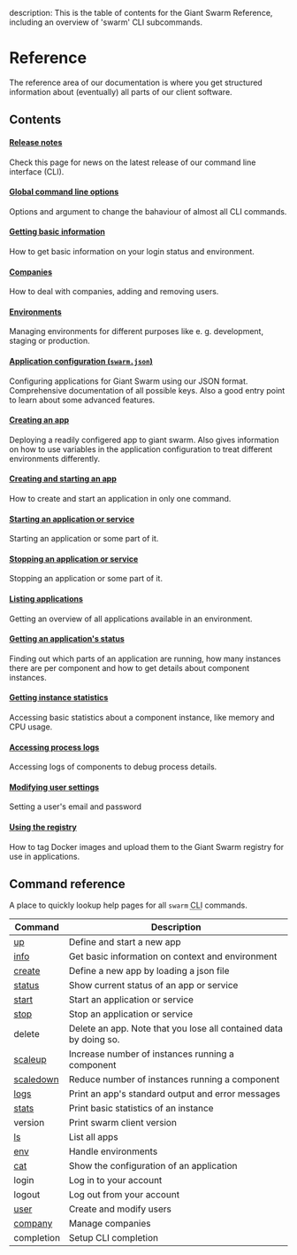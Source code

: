 description: This is the table of contents for the Giant Swarm Reference, including an overview of 'swarm' CLI subcommands.

# Reference

The reference area of our documentation is where you get structured information about (eventually) all parts of our client software.

## Contents

#### [Release notes](release-notes/)

Check this page for news on the latest release of our command line interface (CLI).

#### [Global command line options](global-options/)

Options and argument to change the bahaviour of almost all CLI commands.

#### [Getting basic information](info/)

How to get basic information on your login status and environment.

#### [Companies](companies/)

How to deal with companies, adding and removing users.

#### [Environments](env/)

Managing environments for different purposes like e. g. development, staging or production.

#### [Application configuration (`swarm.json`)](swarm-json/)

Configuring applications for Giant Swarm using our JSON format. Comprehensive documentation of all possible keys. Also a good entry point to learn about some advanced features.

#### [Creating an app](create/)

Deploying a readily configered app to giant swarm. Also gives information on how to use variables in the application configuration to treat different environments differently.

#### [Creating and starting an app](up/)

How to create and start an application in only one command.

#### [Starting an application or service](start/)

Starting an application or some part of it.

#### [Stopping an application or service](stop/)

Stopping an application or some part of it.

#### [Listing applications](ls/)

Getting an overview of all applications available in an environment.

#### [Getting an application's status](status/)

Finding out which parts of an application are running, how many instances there are per component and how to get details about component instances.

#### [Getting instance statistics](stats/)

Accessing basic statistics about a component instance, like memory and CPU usage.

#### [Accessing process logs](logs/)

Accessing logs of components to debug process details.

#### [Modifying user settings](user/)

Setting a user's email and password

#### [Using the registry](registry/)

How to tag Docker images and upload them to the Giant Swarm registry for use in applications.



## Command reference

A place to quickly lookup help pages for all `swarm` <abbr title="command line interface">CLI</abbr> commands.

Command                 | Description
----------------------- | -------------------------------
[up](up/)               | Define and start a new app
[info](info/)           | Get basic information on context and environment
[create](create/)       | Define a new app by loading a json file
[status](status/)       | Show current status of an app or service
[start](start/)         | Start an application or service
[stop](stop/)           | Stop an application or service
delete                  | Delete an app. Note that you lose all contained data by doing so.
[scaleup](scaleup/)     | Increase number of instances running a component
[scaledown](scaledown/) | Reduce number of instances running a component
[logs](logs/)           | Print an app's standard output and error messages
[stats](stats/)         | Print basic statistics of an instance
version                 | Print swarm client version
[ls](ls/)               | List all apps
[env](env/)             | Handle environments
[cat](cat/)             | Show the configuration of an application
login                   | Log in to your account
logout                  | Log out from your account
[user](user/)           | Create and modify users
[company](companies/)   | Manage companies
completion              | Setup CLI completion

<!-- Command is deactivated
update                  | Update a component by changing the docker image to a newer version
-->

